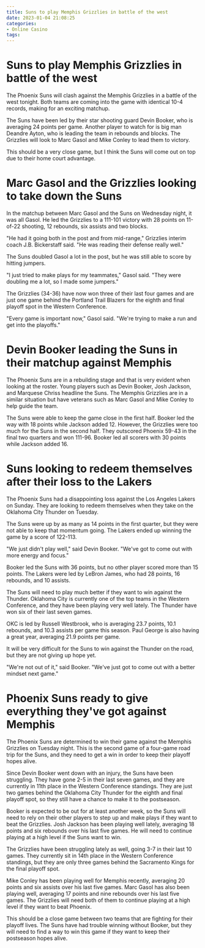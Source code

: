 ```yaml
---
title: Suns to play Memphis Grizzlies in battle of the west
date: 2023-01-04 21:08:25
categories:
- Online Casino
tags:
---
```



#  Suns to play Memphis Grizzlies in battle of the west

The Phoenix Suns will clash against the Memphis Grizzlies in a battle of the west tonight. Both teams are coming into the game with identical 10-4 records, making for an exciting matchup.

The Suns have been led by their star shooting guard Devin Booker, who is averaging 24 points per game. Another player to watch for is big man Deandre Ayton, who is leading the team in rebounds and blocks. The Grizzlies will look to Marc Gasol and Mike Conley to lead them to victory.

This should be a very close game, but I think the Suns will come out on top due to their home court advantage.

#  Marc Gasol and the Grizzlies looking to take down the Suns

In the matchup between Marc Gasol and the Suns on Wednesday night, it was all Gasol. He led the Grizzlies to a 111-101 victory with 28 points on 11-of-22 shooting, 12 rebounds, six assists and two blocks.

"He had it going both in the post and from mid-range," Grizzlies interim coach J.B. Bickerstaff said. "He was reading their defense really well."

The Suns doubled Gasol a lot in the post, but he was still able to score by hitting jumpers.

"I just tried to make plays for my teammates," Gasol said. "They were doubling me a lot, so I made some jumpers."

The Grizzlies (34-36) have now won three of their last four games and are just one game behind the Portland Trail Blazers for the eighth and final playoff spot in the Western Conference.

"Every game is important now," Gasol said. "We're trying to make a run and get into the playoffs."

#  Devin Booker leading the Suns in their matchup against Memphis

The Phoenix Suns are in a rebuilding stage and that is very evident when looking at the roster. Young players such as Devin Booker, Josh Jackson, and Marquese Chriss headline the Suns. The Memphis Grizzlies are in a similar situation but have veterans such as Marc Gasol and Mike Conley to help guide the team.

The Suns were able to keep the game close in the first half. Booker led the way with 18 points while Jackson added 12. However, the Grizzlies were too much for the Suns in the second half. They outscored Phoenix 59-43 in the final two quarters and won 111-96. Booker led all scorers with 30 points while Jackson added 16.


#  Suns looking to redeem themselves after their loss to the Lakers

The Phoenix Suns had a disappointing loss against the Los Angeles Lakers on Sunday. They are looking to redeem themselves when they take on the Oklahoma City Thunder on Tuesday.

The Suns were up by as many as 14 points in the first quarter, but they were not able to keep that momentum going. The Lakers ended up winning the game by a score of 122-113.

"We just didn't play well," said Devin Booker. "We've got to come out with more energy and focus."

Booker led the Suns with 36 points, but no other player scored more than 15 points. The Lakers were led by LeBron James, who had 28 points, 16 rebounds, and 10 assists.

The Suns will need to play much better if they want to win against the Thunder. Oklahoma City is currently one of the top teams in the Western Conference, and they have been playing very well lately. The Thunder have won six of their last seven games.

OKC is led by Russell Westbrook, who is averaging 23.7 points, 10.1 rebounds, and 10.3 assists per game this season. Paul George is also having a great year, averaging 21.9 points per game.

It will be very difficult for the Suns to win against the Thunder on the road, but they are not giving up hope yet.

"We're not out of it," said Booker. "We've just got to come out with a better mindset next game."

#  Phoenix Suns ready to give everything they've got against Memphis

The Phoenix Suns are determined to win their game against the Memphis Grizzlies on Tuesday night. This is the second game of a four-game road trip for the Suns, and they need to get a win in order to keep their playoff hopes alive.

Since Devin Booker went down with an injury, the Suns have been struggling. They have gone 2-5 in their last seven games, and they are currently in 11th place in the Western Conference standings. They are just two games behind the Oklahoma City Thunder for the eighth and final playoff spot, so they still have a chance to make it to the postseason.

Booker is expected to be out for at least another week, so the Suns will need to rely on their other players to step up and make plays if they want to beat the Grizzlies. Josh Jackson has been playing well lately, averaging 18 points and six rebounds over his last five games. He will need to continue playing at a high level if the Suns want to win.

The Grizzlies have been struggling lately as well, going 3-7 in their last 10 games. They currently sit in 14th place in the Western Conference standings, but they are only three games behind the Sacramento Kings for the final playoff spot.

Mike Conley has been playing well for Memphis recently, averaging 20 points and six assists over his last five games. Marc Gasol has also been playing well, averaging 17 points and nine rebounds over his last five games. The Grizzlies will need both of them to continue playing at a high level if they want to beat Phoenix.

This should be a close game between two teams that are fighting for their playoff lives. The Suns have had trouble winning without Booker, but they will need to find a way to win this game if they want to keep their postseason hopes alive.